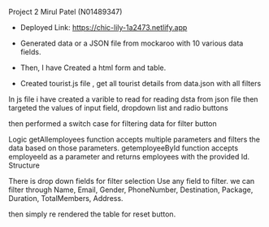 Project 2
Mirul Patel (N01489347)

- Deployed Link: https://chic-lily-1a2473.netlify.app

- Generated data or a JSON file from mockaroo with 10 various data fields.

- Then, I have Created a html form and table.

- Created tourist.js file , get all tourist details from data.json with all filters

In js file i have created a varible to read for reading dsta from json file
 then
 targeted the values of input field, dropdown list and radio buttons

 then performed a switch case for filtering data for filter button

Logic
getAllemployees function accepts multiple parameters and filters the data based on those parameters.
getemployeeById function accepts employeeId as a parameter and returns employees with the provided Id.
Structure

There is drop down fields for filter selection
Use any field to filter.
we can filter through  Name, Email, Gender, PhoneNumber, Destination, Package, Duration, TotalMembers, Address.

then simply re rendered the table for reset button.